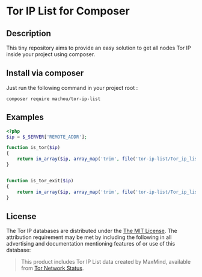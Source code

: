 # Tor IP List for Composer

## Description

This tiny repository aims to provide an easy solution to get all nodes Tor IP inside your project using composer.

## Install via composer

Just run the following command in your project root :

```
composer require machou/tor-ip-list
```

## Examples

```php
<?php
$ip = $_SERVER['REMOTE_ADDR'];

function is_tor($ip)
{
	return in_array($ip, array_map('trim', file('tor-ip-list/Tor_ip_list_ALL.csv'))) ? true : false;
}


function is_tor_exit($ip)
{
	return in_array($ip, array_map('trim', file('tor-ip-list/Tor_ip_list_EXIT.csv'))) ? true : false;
}
```

## License

The Tor IP databases are distributed under the [The MIT License](https://opensource.org/licenses/MIT).
The attribution requirement may be met by including the following in all advertising and documentation mentioning features of or use of this database:

> This product includes Tor IP List data created by MaxMind, available from <a href="https://torstatus.blutmagie.de/">Tor Network Status</a>.
